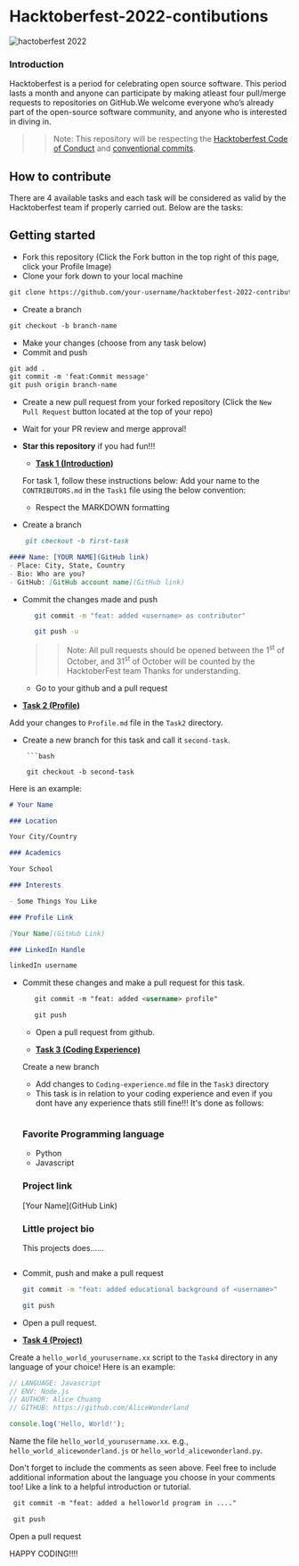 # Hacktoberfest-2022-contibutions

![hactoberfest 2022](https://res.cloudinary.com/practicaldev/image/fetch/s--ds97LCK---/c_imagga_scale,f_auto,fl_progressive,h_420,q_auto,w_1000/https://dev-to-uploads.s3.amazonaws.com/uploads/articles/ymlmr15l83rrjq8natft.jpg)

### Introduction

Hacktoberfest is a period for celebrating open source software. This period lasts a month and anyone can participate by making atleast four pull/merge requests to repositories on GitHub.We welcome everyone who’s already part of the open-source software community, and anyone who is interested in diving in.

>> Note: This repository will be respecting the [Hacktoberfest Code of Conduct](https://hacktoberfest.digitalocean.com) and [conventional commits](https://www.freecodecamp.org/news/how-to-write-better-git-commit-messages/).


## How to contribute

There are 4 available tasks and each task will be considered as valid by the Hacktoberfest team if properly carried out. Below are the tasks:

 
 ## Getting started
* Fork this repository (Click the Fork button in the top right of this page, click your Profile Image)
* Clone your fork down to your local machine

```markdown
git clone https://github.com/your-username/hacktoberfest-2022-contributions
```

* Create a branch

```markdown
git checkout -b branch-name
```

* Make your changes (choose from any task below)
* Commit and push

```markdown
git add .
git commit -m 'feat:Commit message'
git push origin branch-name
```

* Create a new pull request from your forked repository (Click the `New Pull Request` button located at the top of your repo)
* Wait for your PR review and merge approval!
* __Star this repository__ if you had fun!!!

    
  

    - [**Task 1 (Introduction)**](./Task1/README.md)

    For task 1, follow these instructions below:
    Add your name to the `CONTRIBUTORS.md` in the `Task1` file using the below convention:
    - Respect the MARKDOWN formatting


* Create a branch

```markdown
    git checkout -b first-task
```

```markdown
#### Name: [YOUR NAME](GitHub link)
- Place: City, State, Country
- Bio: Who are you?
- GitHub: [GitHub account name](GitHub link)
```

 - Commit the changes made and push

     ```bash
        git commit -m "feat: added <username> as contributor"

        git push -u

    ```
    >> Note: All pull requests should be opened between the  1<sup>st</sup> of October, and  31<sup>st</sup> of October will be counted by the HacktoberFest team Thanks for understanding.
    - Go to your github and a pull request


- [**Task 2 (Profile)**](./Task2/README.md) 

Add your changes to `Profile.md` file in the `Task2` directory. 

 
 - Create a new branch for this task and call it `second-task`.

        ```bash

        git checkout -b second-task
Here is an example:

```markdown
# Your Name

### Location

Your City/Country

### Academics

Your School

### Interests

- Some Things You Like

### Profile Link

[Your Name](GitHub Link)

### LinkedIn Handle

linkedIn username
```

- Commit these changes and make a pull request for this task.
     ```markdown
        git commit -m "feat: added <username> profile"

        git push
    ```
    - Open a pull request from github.
  
  - [**Task 3 (Coding Experience)**](./Task3/README.md)

   Create a new branch
    - Add changes to `Coding-experience.md` file in the `Task3` directory
    - This task is in relation to your coding experience and even if you dont have any experience thats still fine!!! It's done as follows:
       ```markdown

    ### Favorite Programming language

    - Python
    - Javascript

    ### Project link

    [Your Name](GitHub Link)

    ### Little project bio

    This projects does......
    ```
- Commit, push and make a pull request
    ```bash
    git commit -m "feat: added educational background of <username>"

    git push
    ```
 - Open a pull request.

- [**Task 4 (Project)**](./Task4/README.md)

Create a `hello_world_yourusername.xx` script to the `Task4` directory in any language of your choice! Here is an example:

```Javascript
// LANGUAGE: Javascript
// ENV: Node.js
// AUTHOR: Alice Chuang
// GITHUB: https://github.com/AliceWonderland

console.log('Hello, World!');
```

Name the file `hello_world_yourusername.xx`. e.g., `hello_world_alicewonderland.js` or `hello_world_alicewonderland.py`.

Don't forget to include the comments as seen above. Feel free to include additional information about the language you choose in your comments too! Like a link to a helpful introduction or tutorial.
   ```markdown
    git commit -m "feat: added a helloworld program in ...."

    git push
  ```
  Open a pull request

HAPPY CODING!!!!